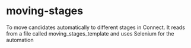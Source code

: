 # moving-stages
To move candidates automatically to different stages in Connect. It reads from a file called moving_stages_template and uses Selenium for the automation
